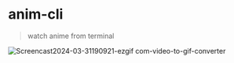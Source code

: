 # anim-cli
> watch anime from terminal

![Screencast2024-03-31190921-ezgif com-video-to-gif-converter](https://github.com/unedtamps/anim-cli/assets/103123337/3eea81d4-a21b-4641-af40-f77b9936e798)
